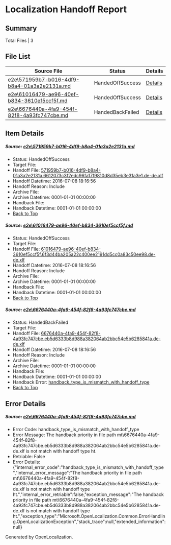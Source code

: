 # <a name='report-top'></a> Localization Handoff Report

## Summary
 Total Files | 3

## File List
 Source File | Status | Details 
 ----------- | ------ | ------- 
 [e2e\571959b7-b016-4df9-b8a4-01a3a2e2131a.md](https://github.com/OpenLocalizationTestOrg/oltest/blob/82493aafb7f28b2aeeefc1135d193cdd3be23c9c/e2e/571959b7-b016-4df9-b8a4-01a3a2e2131a.md) | HandedOffSuccess | [Details](#315b13b30f2cbb3beb02890c62f185e7ecd42f815)
 [e2e\61016479-ae96-40ef-b834-3610ef5ccf5f.md](https://github.com/OpenLocalizationTestOrg/oltest/blob/8aba957bd8ce66ecbec9ae227af015149d71bb7c/e2e/61016479-ae96-40ef-b834-3610ef5ccf5f.md) | HandedOffSuccess | [Details](#a6005d10061a508c3f5b3455f9b6d3b01d225ceb6)
 [e2e\6676440a-4fa9-454f-82f8-4a93fc747cbe.md](https://github.com/OpenLocalizationTestOrg/oltest/blob/08c8a79e25dc09e0b573cd8fc77b1f8fc45c0a57/e2e/6676440a-4fa9-454f-82f8-4a93fc747cbe.md) | HandedBackFailed | [Details](#87a949e71a66335ceacb1840dd4d41e5473224d27)

## Item Details
##### <a name='315b13b30f2cbb3beb02890c62f185e7ecd42f815'></a> Source: [e2e\571959b7-b016-4df9-b8a4-01a3a2e2131a.md](https://github.com/OpenLocalizationTestOrg/oltest/blob/82493aafb7f28b2aeeefc1135d193cdd3be23c9c/e2e/571959b7-b016-4df9-b8a4-01a3a2e2131a.md)
* Status: HandedOffSuccess
* Target File: 
* Handoff File: [571959b7-b016-4df9-b8a4-01a3a2e2131a.6612073c3f2edc96fa17f9810d8d35eb3e31a3e1.de-de.xlf](https://github.com/OpenLocalizationTestOrg/olhandoff-e2e/blob/fec3fd0c353e7cd54535ad2b58da46fcdc4994af/ol-handoff/OpenLocalizationTestOrg/oltest-dede-fly/ci/ht/571959b7-b016-4df9-b8a4-01a3a2e2131a.6612073c3f2edc96fa17f9810d8d35eb3e31a3e1.de-de.xlf)
* Handoff Datetime: 2016-07-08 18:16:56
* Handoff Reason: Include
* Archive File: 
* Archive Datetime: 0001-01-01 00:00:00
* Handback File: 
* Handback Datetime: 0001-01-01 00:00:00
* [Back to Top](#report-top)

##### <a name='a6005d10061a508c3f5b3455f9b6d3b01d225ceb6'></a> Source: [e2e\61016479-ae96-40ef-b834-3610ef5ccf5f.md](https://github.com/OpenLocalizationTestOrg/oltest/blob/8aba957bd8ce66ecbec9ae227af015149d71bb7c/e2e/61016479-ae96-40ef-b834-3610ef5ccf5f.md)
* Status: HandedOffSuccess
* Target File: 
* Handoff File: [61016479-ae96-40ef-b834-3610ef5ccf5f.6f3d44ba205a22c400ee2191dd5cc0a83c50ee98.de-de.xlf](https://github.com/OpenLocalizationTestOrg/olhandoff-e2e/blob/fec3fd0c353e7cd54535ad2b58da46fcdc4994af/ol-handoff/OpenLocalizationTestOrg/oltest-dede-fly/ci/ht/61016479-ae96-40ef-b834-3610ef5ccf5f.6f3d44ba205a22c400ee2191dd5cc0a83c50ee98.de-de.xlf)
* Handoff Datetime: 2016-07-08 18:16:56
* Handoff Reason: Include
* Archive File: 
* Archive Datetime: 0001-01-01 00:00:00
* Handback File: 
* Handback Datetime: 0001-01-01 00:00:00
* [Back to Top](#report-top)

##### <a name='87a949e71a66335ceacb1840dd4d41e5473224d27'></a> Source: [e2e\6676440a-4fa9-454f-82f8-4a93fc747cbe.md](https://github.com/OpenLocalizationTestOrg/oltest/blob/08c8a79e25dc09e0b573cd8fc77b1f8fc45c0a57/e2e/6676440a-4fa9-454f-82f8-4a93fc747cbe.md)
* Status: HandedBackFailed
* Target File: 
* Handoff File: [6676440a-4fa9-454f-82f8-4a93fc747cbe.eb5d6333b8d988a382064ab2bbc54e5b6285841a.de-de.xlf](https://github.com/OpenLocalizationTestOrg/olhandoff-e2e/blob/fec3fd0c353e7cd54535ad2b58da46fcdc4994af/ol-handoff/OpenLocalizationTestOrg/oltest-dede-fly/ci/ht/6676440a-4fa9-454f-82f8-4a93fc747cbe.eb5d6333b8d988a382064ab2bbc54e5b6285841a.de-de.xlf)
* Handoff Datetime: 2016-07-08 18:16:56
* Handoff Reason: Include
* Archive File: 
* Archive Datetime: 0001-01-01 00:00:00
* Handback File: 
* Handback Datetime: 0001-01-01 00:00:00
* Handback Error: [handback_type_is_mismatch_with_handoff_type](#87a949e71a66335ceacb1840dd4d41e5473224d27handback_type_is_mismatch_with_handoff_type)
* [Back to Top](#report-top)


## Error Details
##### <a name='87a949e71a66335ceacb1840dd4d41e5473224d27handback_type_is_mismatch_with_handoff_type'></a> Source: [e2e\6676440a-4fa9-454f-82f8-4a93fc747cbe.md](#87a949e71a66335ceacb1840dd4d41e5473224d27)
* Error Code: handback_type_is_mismatch_with_handoff_type
* Error Message: The handback priority in file path mt\6676440a-4fa9-454f-82f8-4a93fc747cbe.eb5d6333b8d988a382064ab2bbc54e5b6285841a.de-de.xlf is not match with handoff type ht.
* Retriable: False
* Error Details: {"internal_error_code":"handback_type_is_mismatch_with_handoff_type","internal_error_message":"The handback priority in file path mt\\6676440a-4fa9-454f-82f8-4a93fc747cbe.eb5d6333b8d988a382064ab2bbc54e5b6285841a.de-de.xlf is not match with handoff type ht.","internal_error_retriable":false,"exception_message":"The handback priority in file path mt\\6676440a-4fa9-454f-82f8-4a93fc747cbe.eb5d6333b8d988a382064ab2bbc54e5b6285841a.de-de.xlf is not match with handoff type ht.","exception_type":"Microsoft.OpenLocalization.Common.ErrorHandling.OpenLocalizationException","stack_trace":null,"extended_information":null}


Generated by OpenLocalization.

